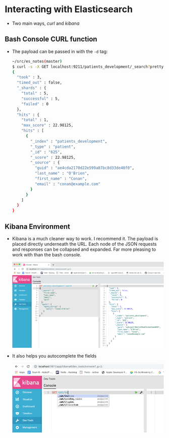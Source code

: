 # Interacting with Elasticsearch

- Two main ways, *curl* and *kibana*

## Bash Console CURL function
  - The payload can be passed in with the `-d` tag:

    ```bash
    ~/src/es_notes(master)
    $ curl -s -X GET localhost:9211/patients_development/_search?pretty -d "{ \"_source\": [\"first_name\", \"last_name\", \"email\", \"guid\"], \"query\": { \"query_string\": { \"query\": \"Conan O'Brien\" } } }"
    {
      "took" : 3,
      "timed_out" : false,
      "_shards" : {
        "total" : 5,
        "successful" : 5,
        "failed" : 0
      },
      "hits" : {
        "total" : 1,
        "max_score" : 22.98125,
        "hits" : [
          {
            "_index" : "patients_development",
            "_type" : "patient",
            "_id" : "625",
            "_score" : 22.98125,
            "_source" : {
              "guid" : "ae4cda2170d22e599a87bc8d33de40f0",
              "last_name" : "O'Brien",
              "first_name" : "Conan",
              "email" : "conan@example.com"
            }
          }
        ]
      }
    }
    ```

## Kibana Environment

  - Kibana is a much cleaner way to work.  I recommend it.  The payload is placed directly underneath the URL.  Each node of the JSON requests and responses can be collapsed and expanded.  Far more pleasing to work with than the bash console.

    ![pass payload into kibana, see results on the right of screen](images/use_kibana_for_queries.gif)

  - It also helps you autocomplete the fields

    ![_cat indices autocomplete](images/kibana-autocomplete-1.gif)
